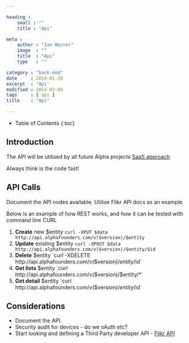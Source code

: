```yaml
---

heading :
    small : ""
    title : "Api"

meta :
    author : "Ian Warner"
    image  : ""
    title  : "Api"
    type   : ""

category : "back-end"
date     : 2014-01-20
excerpt  : "Api"
modified : 2014-02-09
tags     : [ api ]
title    : "Api"

---
```


* Table of Contents
{:toc}

## Introduction

The API will be utilised by all future Alpha projects
[SaaS approach](http://en.wikipedia.org/wiki/Software_as_a_service)

Always think is the code fast!

## API Calls
Document the API nodes available. Utilise Flikr API docs as an example

Below is an example of how REST works, and how it can be tested with command line CURL

1. **Create** new $entity      `curl -XPUT $data http://api.alphafounders.com/v($version)/$entity`
2. **Update** existing $entity `curl -XPOST $data http://api.alphafounders.com/v($version)/$entity/$id`
3. **Delete** $entity          `curl -XDELETE http://api.alphafounders.com/v($version)/$entity/$id`
4. **Get lists** $entity       `curl http://api.alphafounders.com/v($version)/$entity/*`
5. **Get detail** $entity      `curl http://api.alphafounders.com/v($version)/$entity/$id`

## Considerations
* Document the API.
* Security audit for devices - do we oAuth etc?
* Start looking and defining a Third Party developer API - [Flikr API](http://www.flickr.com/services/api/)